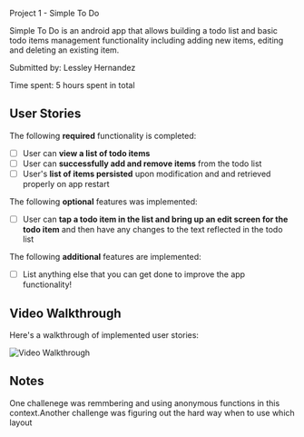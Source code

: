 Project 1 - Simple To Do

Simple To Do is an android app that allows building a todo list and basic todo items management functionality including adding new items, editing and deleting an existing item.

Submitted by: Lessley Hernandez

Time spent: 5 hours spent in total

## User Stories

The following **required** functionality is completed:

* [ ] User can **view a list of todo items**
* [ ] User can **successfully add and remove items** from the todo list
* [ ] User's **list of items persisted** upon modification and and retrieved properly on app restart

The following **optional** features was implemented:

* [ ] User can **tap a todo item in the list and bring up an edit screen for the todo item** and then have any changes to the text reflected in the todo list

The following **additional** features are implemented:

* [ ] List anything else that you can get done to improve the app functionality!

## Video Walkthrough

Here's a walkthrough of implemented user stories:

<img src='https://i.imgur.com/zdwDtyH.gif' title='Video Walkthrough' width='' alt='Video Walkthrough' />

## Notes

One challenege was remmbering and using anonymous functions in this context.Another challenge was figuring out the hard way when to use which layout 
